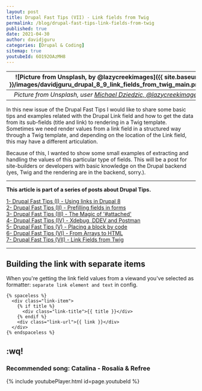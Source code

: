 ```yaml
---
layout: post
title: Drupal Fast Tips (VII) - Link fields from Twig  
permalink: /blog/drupal-fast-tips-link-fields-from-twig
published: true
date: 2021-04-30
author: davidjguru
categories: [Drupal & Coding]
sitemap: true
youtubeId: 6O192OAzMH8
---
```


| ![Picture from Unsplash, by @lazycreekimages]({{ site.baseurl }}/images/davidjguru_drupal_8_9_link_fields_from_twig_main.png) |
|:--:|
| *Picture from Unsplash, user [Michael Dziedzic, @lazycreekimages](https://unsplash.com/@lazycreekimages)* |  

In this new issue of the Drupal Fast Tips I would like to share some basic tips and examples related with the Drupal Link field and how to get the data from its sub-fields (title and link) to rendering in a Twig template. Sometimes we need render values from a link field in a structured way through a Twig template, and depending on the location of the Link field, this may have a different articulation.  
<!--more-->

Because of this, I wanted to show some small examples of extracting and handling the values of this particular type of fields. This will be a post for site-builders or developers with basic knowledge on the Drupal backend (yes, Twig and the rendering are in the backend, sorry.).  

---------------------------------------------------------------------------------------
<!-- /TOC -->
**This article is part of a series of posts about Drupal Tips.**

[1- Drupal Fast Tips (I) - Using links in Drupal 8](https://davidjguru.github.io/blog/drupal-fast-tips-using-links-in-drupal-8)  
[2- Drupal Fast Tips (II) - Prefilling fields in forms](https://davidjguru.github.io/blog/drupal-fast-tips-prefilling-fields-in-forms)  
[3- Drupal Fast Tips (III) - The Magic of '#attached'](https://davidjguru.github.io/blog/drupal-fast-tips-the-magic-of-attached)  
[4- Drupal Fast Tips (IV) - Xdebug, DDEV and Postman](https://davidjguru.github.io/blog/xdebug-ddev-and-postman)  
[5- Drupal Fast Tips (V) - Placing a block by code](https://davidjguru.github.io/blog/drupal-fast-tips-placing-a-block-by-code)  
[6- Drupal Fast Tips (VI) - From Arrays to HTML](https://davidjguru.github.io/blog/drupal-fast-tips-from-array-to-html)  
[7- Drupal Fast Tips (VII) - Link Fields from Twig](https://davidjguru.github.io/blog/drupal-fast-tips-link-fields-from-twig)  
<!-- /TOC -->

------------------------------------------------------------------------------------------------

## Building the link with separate items  

When you're getting the link field values from a viewand you've selected as formatter: `separate link element and text` in config.  

```
{% spaceless %}
  <div class="link-item">
    {% if title %}
      <div class="link-title">{{ title }}</div>
    {% endif %}
    <div class="link-url">{{ link }}</div>
  </div>
{% endspaceless %}
```

## :wq!

### Recommended song: Catalina - Rosalía & Refree

{% include youtubePlayer.html id=page.youtubeId %}
